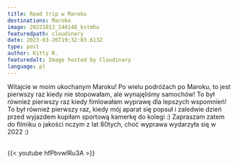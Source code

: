 ```yaml
---
title: Road trip w Maroku
destinations: Maroko
image: 20221013_140148_kstmho
featuredpath: cloudinary
date: 2023-03-26T19:32:03.613Z
type: post
author: Kitty R.
featuredalt: Image hosted by Cloudinary
language: pl
---
```

<!--StartFragment-->

Witajcie w moim ukochanym Maroku! Po wielu podróżach po Maroku, to jest pierwszy raz kiedy nie stopowałam, ale wynajęliśmy samochów! To był również pierwszy raz kiedy fimlowałam wyprawę dla lepszych wspomnień! To był również pierwszy raz, kiedy mój aparat się popsuł i zaledwie dzień przed wyjazdem kupiłam sportową kamerkę do kolegi :)  Zapraszam zatem do filmiku o jakości nczym z lat 80tych, choć wyprawa wydarzyła się w 2022 :) 



<br>{{< youtube hfPbvwIRu3A >}}</br>

<!--EndFragment-->